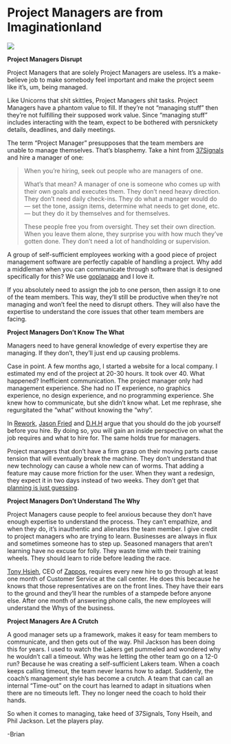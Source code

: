 <!--
id: 700354594
link: http://techneur.com/post/700354594/project-managers-are-from-imaginationland
slug: project-managers-are-from-imaginationland
date: Tue Jun 15 2010 03:25:00 GMT-0500 (CDT)
publish: 2010-06-015
tags: 
-->


Project Managers are from Imaginationland
=========================================

![](http://media.tumblr.com/tumblr_l41rcpmbk91qzbc4f.jpg)

**Project Managers Disrupt**

Project Managers that are solely Project Managers are useless. It’s a
make-believe job to make somebody feel important and make the project
seem like it’s, um, being managed.

Like Unicorns that shit skittles, Project Managers shit tasks. Project
Managers have a phantom value to fill. If they’re not “managing stuff”
then they’re not fulfilling their supposed work value. Since “managing
stuff” includes interacting with the team, expect to be bothered with
persnickety details, deadlines, and daily meetings.

The term “Project Manager” presupposes that the team members are unable
to manage themselves. That’s blasphemy. Take a hint from
[37Signals](http://37signals.com/svn "37signals blog") and hire a
manager of one:

> When you’re hiring, seek out people who are managers of one.
>
> What’s that mean? A manager of one is someone who comes up with their
> own goals and executes them. They don’t need heavy direction. They
> don’t need daily check-ins. They do what a manager would do — set the
> tone, assign items, determine what needs to get done, etc. — but they
> do it by themselves and for themselves.
>
> These people free you from oversight. They set their own direction.
> When you leave them alone, they surprise you with how much they’ve
> gotten done. They don’t need a lot of handholding or supervision.

A group of self-sufficient employees working with a good piece of
project management software are perfectly capable of handling a project.
Why add a middleman when you can communicate through software that is
designed specifically for this? We use
[goplanapp](http://www.goplanapp.com "goplanapp.com") and I love it.

If you absolutely need to assign the job to one person, then assign it
to one of the team members. This way, they’ll still be productive when
they’re not managing and won’t feel the need to disrupt others. They
will also have the expertise to understand the core issues that other
team members are facing.

**Project Managers Don’t Know The What**

Managers need to have general knowledge of every expertise they are
managing. If they don’t, they’ll just end up causing problems.

Case in point. A few months ago, I started a website for a local
company. I estimated my end of the project at 20-30 hours. It took over
40. What happened? Inefficient communication. The project manager only
had management experience. She had no IT experience, no graphics
experience, no design experience, and no programming experience. She
knew how to communicate, but she didn’t know what. Let me rephrase, she
regurgitated the “what” without knowing the “why”.

In
[Rework](http://techneur.com/post/550060849/rework "JP's Rework Review"),
[Jason
Fried](http://twitter.com/jasonfried "Follow Jason Fried on Twitter")
and [D.H.H](http://twitter.com/dhh "Follow DHH on Twitter") argue that
you should do the job yourself before you hire. By doing so, you will
gain an inside perspective on what the job requires and what to hire
for. The same holds true for managers.

Project managers that don’t have a firm grasp on their moving parts
cause tension that will eventually break the machine. They don’t
understand that new technology can cause a whole new can of worms. That
adding a feature may cause more friction for the user. When they want a
redesign, they expect it in two days instead of two weeks. They don’t
get that [planning is just
guessing](http://37signals.com/svn/posts/1805-lets-just-call-plans-what-they-are-guesses "37Signals Blog: Planning is Guessing").

**Project Managers Don’t Understand The Why**

Project Managers cause people to feel anxious because they don’t have
enough expertise to understand the process. They can’t empathize, and
when they do, it’s inauthentic and alienates the team member. I give
credit to project managers who are trying to learn. Businesses are
always in flux and sometimes someone has to step up. Seasoned managers
that aren’t learning have no excuse for folly. They waste time with
their training wheels. They should learn to ride before leading the
race.

[Tony Hsieh](http://Twitter.com/ZAPPOS "Follow Zappos on Twitter"), CEO
of [Zappos](http://www.zappos.com "zappos.com"), requires every new hire
to go through at least one month of Customer Service at the call center.
He does this because he knows that those representatives are on the
front lines. They have their ears to the ground and they’ll hear the
rumbles of a stampede before anyone else. After one month of answering
phone calls, the new employees will understand the Whys of the business.

**Project Managers Are A Crutch**

A good manager sets up a framework, makes it easy for team members to
communicate, and then gets out of the way. Phil Jackson has been doing
this for years. I used to watch the Lakers get pummeled and wondered why
he wouldn’t call a timeout. Why was he letting the other team go on a
12-0 run? Because he was creating a self-sufficient Lakers team. When a
coach keeps calling timeout, the team never learns how to adapt.
Suddenly, the coach’s management style has become a crutch. A team that
can call an internal “Time-out” on the court has learned to adapt in
situations when there are no timeouts left. They no longer need the
coach to hold their hands.

So when it comes to managing, take heed of 37Signals, Tony Hseih, and
Phil Jackson. Let the players play.

-Brian

